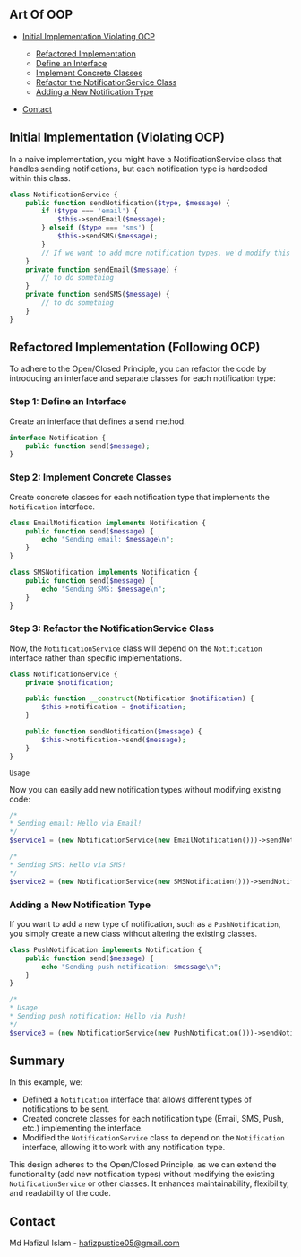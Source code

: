 <!-- TABLE OF CONTENTS -->

## Art Of OOP

- [Initial Implementation Violating OCP](#Initial-Implementation-Violating-OCP)
  - [Refactored Implementation](#Refactored-Implementation)
  - [Define an Interface](#Define-an-Interface)
  - [Implement Concrete Classes](#Implement-Concrete-Classes)
  - [Refactor the NotificationService Class](#Refactor-the-NotificationService-Class)
  - [Adding a New Notification Type](#Adding-a-New-Notification-Type)
- [Contact](#contact)

  <!-- UPDATE NODE -->

## Initial Implementation (Violating OCP)

In a naive implementation, you might have a NotificationService class that handles sending notifications, but each notification type is hardcoded within this class.

```php
class NotificationService {
    public function sendNotification($type, $message) {
        if ($type === 'email') {
            $this->sendEmail($message);
        } elseif ($type === 'sms') {
            $this->sendSMS($message);
        }
        // If we want to add more notification types, we'd modify this class.
    }
    private function sendEmail($message) {
        // to do something
    }
    private function sendSMS($message) {
        // to do something
    }
}
```

## Refactored Implementation (Following OCP)

To adhere to the Open/Closed Principle, you can refactor the code by introducing an interface and separate classes for each notification type:

### Step 1: Define an Interface

Create an interface that defines a send method.

```php
interface Notification {
    public function send($message);
}
```

### Step 2: Implement Concrete Classes

Create concrete classes for each notification type that implements the `Notification` interface.

```php
class EmailNotification implements Notification {
    public function send($message) {
        echo "Sending email: $message\n";
    }
}

class SMSNotification implements Notification {
    public function send($message) {
        echo "Sending SMS: $message\n";
    }
}

```

### Step 3: Refactor the NotificationService Class

Now, the `NotificationService` class will depend on the `Notification` interface rather than specific implementations.

```php
class NotificationService {
    private $notification;

    public function __construct(Notification $notification) {
        $this->notification = $notification;
    }

    public function sendNotification($message) {
        $this->notification->send($message);
    }
}
```

`Usage`

Now you can easily add new notification types without modifying existing code:

```php
/*
* Sending email: Hello via Email!
*/
$service1 = (new NotificationService(new EmailNotification()))->sendNotification('Hello via Email!');

/*
* Sending SMS: Hello via SMS!
*/
$service2 = (new NotificationService(new SMSNotification()))->sendNotification('Hello via SMS!');

```

### Adding a New Notification Type

If you want to add a new type of notification, such as a `PushNotification`, you simply create a new class without altering the existing classes.

```php
class PushNotification implements Notification {
    public function send($message) {
        echo "Sending push notification: $message\n";
    }
}

/*
* Usage
* Sending push notification: Hello via Push!
*/
$service3 = (new NotificationService(new PushNotification()))->sendNotification('Hello via Push!');

```

## Summary

In this example, we:

- Defined a `Notification` interface that allows different types of notifications to be sent.
- Created concrete classes for each notification type (Email, SMS, Push, etc.) implementing the interface.
- Modified the `NotificationService` class to depend on the `Notification` interface, allowing it to work with any notification type.

This design adheres to the Open/Closed Principle, as we can extend the functionality (add new notification types) without modifying the existing `NotificationService` or other classes. It enhances maintainability, flexibility, and readability of the code.

## Contact

Md Hafizul Islam - [hafizpustice05@gmail.com](mailto:hafizpustice05@gmail.com)
